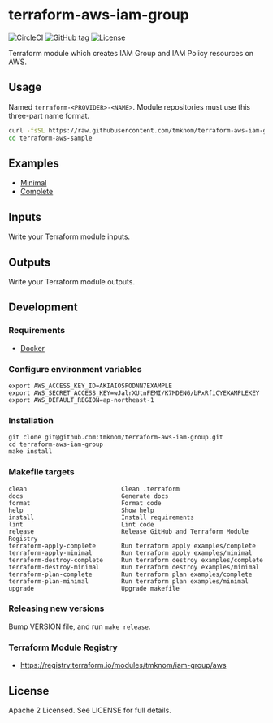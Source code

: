 # terraform-aws-iam-group

[![CircleCI](https://circleci.com/gh/tmknom/terraform-aws-iam-group.svg?style=svg)](https://circleci.com/gh/tmknom/terraform-aws-iam-group)
[![GitHub tag](https://img.shields.io/github/tag/tmknom/terraform-aws-iam-group.svg)](https://registry.terraform.io/modules/tmknom/iam-group/aws)
[![License](https://img.shields.io/github/license/tmknom/terraform-aws-iam-group.svg)](https://opensource.org/licenses/Apache-2.0)

Terraform module which creates IAM Group and IAM Policy resources on AWS.

## Usage

Named `terraform-<PROVIDER>-<NAME>`. Module repositories must use this three-part name format.

```sh
curl -fsSL https://raw.githubusercontent.com/tmknom/terraform-aws-iam-group/master/install | sh -s terraform-aws-sample
cd terraform-aws-sample
```

## Examples

- [Minimal](https://github.com/tmknom/terraform-aws-iam-group/tree/master/examples/minimal)
- [Complete](https://github.com/tmknom/terraform-aws-iam-group/tree/master/examples/complete)

## Inputs

Write your Terraform module inputs.

## Outputs

Write your Terraform module outputs.

## Development

### Requirements

- [Docker](https://www.docker.com/)

### Configure environment variables

```shell
export AWS_ACCESS_KEY_ID=AKIAIOSFODNN7EXAMPLE
export AWS_SECRET_ACCESS_KEY=wJalrXUtnFEMI/K7MDENG/bPxRfiCYEXAMPLEKEY
export AWS_DEFAULT_REGION=ap-northeast-1
```

### Installation

```shell
git clone git@github.com:tmknom/terraform-aws-iam-group.git
cd terraform-aws-iam-group
make install
```

### Makefile targets

```text
clean                          Clean .terraform
docs                           Generate docs
format                         Format code
help                           Show help
install                        Install requirements
lint                           Lint code
release                        Release GitHub and Terraform Module Registry
terraform-apply-complete       Run terraform apply examples/complete
terraform-apply-minimal        Run terraform apply examples/minimal
terraform-destroy-complete     Run terraform destroy examples/complete
terraform-destroy-minimal      Run terraform destroy examples/minimal
terraform-plan-complete        Run terraform plan examples/complete
terraform-plan-minimal         Run terraform plan examples/minimal
upgrade                        Upgrade makefile
```

### Releasing new versions

Bump VERSION file, and run `make release`.

### Terraform Module Registry

- <https://registry.terraform.io/modules/tmknom/iam-group/aws>

## License

Apache 2 Licensed. See LICENSE for full details.
